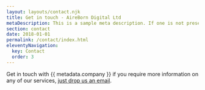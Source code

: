 ```yaml
---
layout: layouts/contact.njk
title: Get in touch - AireBorn Digital Ltd
metaDescription: This is a sample meta description. If one is not present in your page/post's front matter, the default metadata.desciption will be used instead.
section: contact
date: 2018-01-01
permalink: /contact/index.html
eleventyNavigation:
  key: Contact
  order: 3
---
```

Get in touch with {{ metadata.company }} if you require more information on any of our services, [just drop us an email](mailto:mattnixon79@googlemail.com).
